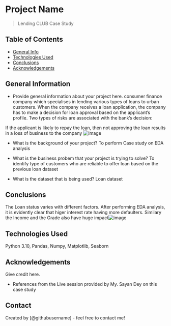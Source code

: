 # Project Name
> Lending CLUB Case Study



## Table of Contents
* [General Info](#general-information)
* [Technologies Used](#technologies-used)
* [Conclusions](#conclusions)
* [Acknowledgements](#acknowledgements)

<!-- You can include any other section that is pertinent to your problem -->

## General Information
- Provide general information about your project here.
  consumer finance company which specialises in lending various types of loans to urban customers. When the company receives a loan application, the company has to make a decision for loan approval based on the applicant’s profile. Two types of risks are associated with the bank’s decision:
  
If the applicant is likely to repay the loan, then not approving the loan results in a loss of business to the company
![image](https://github.com/sureshaml86/Case_Study/assets/140676442/de571f0d-87af-4cc1-95a4-e9caff76d228)

- What is the background of your project?
   To perform Case study on EDA analysis
  
- What is the business probem that your project is trying to solve?
   To identify type of customers who are reliable to offer loan based on the previous loan dataset
  
- What is the dataset that is being used?
   Loan dataset

<!-- You don't have to answer all the questions - just the ones relevant to your project. -->

## Conclusions
The Loan status varies with different factors. After performing EDA analysis, it is evidently clear that higer interest rate having more defaulters. Similary the Income and the Grade also have huge impact![image](https://github.com/sureshaml86/Case_Study/assets/140676442/0bae2772-8d7d-4bd3-b2cf-1dd4d5182f4c)


<!-- You don't have to answer all the questions - just the ones relevant to your project. -->


## Technologies Used
 Python 3.10, Pandas, Numpy, Matplotlib, Seaborn
<!-- As the libraries versions keep on changing, it is recommended to mention the version of library used in this project -->

## Acknowledgements
Give credit here.
- References from the Live session provided by My. Sayan Dey on this case study



## Contact
Created by [@githubusername] - feel free to contact me!


<!-- Optional -->
<!-- ## License -->
<!-- This project is open source and available under the [... License](). -->

<!-- You don't have to include all sections - just the one's relevant to your project -->
